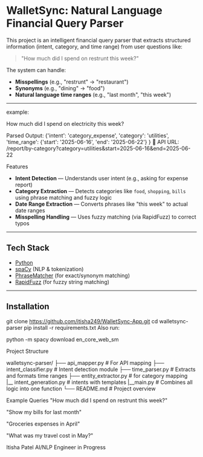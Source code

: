 
# WalletSync: Natural Language Financial Query Parser

This project is an intelligent financial query parser that extracts structured information (intent, category, and time range) from user questions like:

> "How much did I spend on restrunt this week?"

The system can handle:
- **Misspellings** (e.g., "restrunt" → "restaurant")
- **Synonyms** (e.g., "dining" → "food")
- **Natural language time ranges** (e.g., "last month", "this week")

---

example:

How much did I spend on electricity this week?


Parsed Output: {'intent': 'category_expense',
                'category': 'utilities',
                'time_range': {'start': '2025-06-16', 'end': '2025-06-22'}
                }
🔗 API URL: /report/by-category?category=utilities&start=2025-06-16&end=2025-06-22

Features

-  **Intent Detection** — Understands user intent (e.g., asking for expense report)
-  **Category Extraction** — Detects categories like `food`, `shopping`, `bills` using phrase matching and fuzzy logic
-  **Date Range Extraction** — Converts phrases like "this week" to actual date ranges
-  **Misspelling Handling** — Uses fuzzy matching (via RapidFuzz) to correct typos

---

##  Tech Stack

- [Python](https://www.python.org/)
- [spaCy](https://spacy.io/) (NLP & tokenization)
- [PhraseMatcher](https://spacy.io/api/phrasematcher) (for exact/synonym matching)
- [RapidFuzz](https://github.com/maxbachmann/RapidFuzz) (for fuzzy string matching)

---

## Installation

git clone https://github.com/itisha249/WalletSync-App.git
cd walletsync-parser
pip install -r requirements.txt
Also run:

python -m spacy download en_core_web_sm


Project Structure


walletsync-parser/
├── api_mapper.py    # For API mapping
├── intent_classifier.py    # Intent detection module
├── time_parser.py          # Extracts and formats time ranges
├── entity_extractor.py     # for category mapping    
|__ intent_generation.py    # intents with templates
|__main.py                  # Combines all logic into one function
└── README.md               # Project overview


 Example Queries
"How much did I spend on restrunt this week?"

"Show my bills for last month"

"Groceries expenses in April"

"What was my travel cost in May?"




Itisha Patel
AI/NLP Engineer in Progress 

